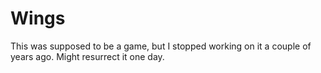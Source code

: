 # Wings

This was supposed to be a game, but I stopped working on it a couple of years ago. Might resurrect it one day.